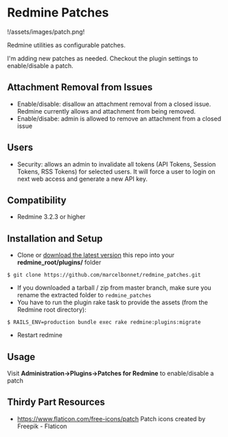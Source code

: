 Redmine Patches
==================

!/assets/images/patch.png!

Redmine utilities as configurable patches.

I'm adding new patches as needed. Checkout the plugin settings to enable/disable a patch.

Attachment Removal from Issues
-------------
* Enable/disable: disallow an attachment removal from a closed issue. Redmine currently allows and attachment from being removed.
* Enable/disabe: admin is allowed to remove an attachment from a closed issue

Users
-------------
* Security: allows an admin to invalidate all tokens (API Tokens, Session Tokens, RSS Tokens) for selected users. It will force a user to login on next web access and generate a new API key.


Compatibility
-------------
* Redmine 3.2.3 or higher

Installation and Setup
----------------------

* Clone or [download the latest version](https://github.com/marcelbonnet/redmine_patches/tags) this repo into your **redmine_root/plugins/** folder

```
$ git clone https://github.com/marcelbonnet/redmine_patches.git
```
* If you downloaded a tarball / zip from master branch, make sure you rename the extracted folder to `redmine_patches`
* You have to run the plugin rake task to provide the assets (from the Redmine root directory):
```
$ RAILS_ENV=production bundle exec rake redmine:plugins:migrate
```
* Restart redmine

Usage
----------------------
Visit **Administration->Plugins->Patches for Redmine** to enable/disable a patch


Thirdy Part Resources
----------------------

* https://www.flaticon.com/free-icons/patch Patch icons created by Freepik - Flaticon